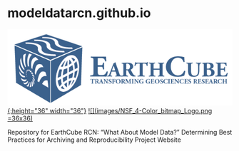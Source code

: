# modeldatarcn.github.io
[![](images/logo_earthcube_full_horizontal.png){:height="36" width="36"}](http://earthcube.org/)
[![](images/NSF_4-Color_bitmap_Logo.png =36x36)](https://nsf.gov/)

Repository for EarthCube RCN: “What About Model Data?”  Determining Best Practices for Archiving and Reproducibility Project Website
